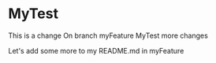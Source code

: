 MyTest
======
This is a change
On branch myFeature
MyTest more changes

Let's add some more to my README.md in myFeature

